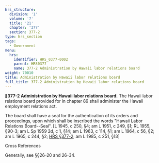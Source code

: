 ```yaml
---
hrs_structure:
  division: '1'
  volume: '7'
  title: '21'
  chapter: '377'
  section: 377-2
type: hrs_section
tags:
  - Government
menu:
  hrs:
    identifier: HRS_0377-0002
    parent: HRS0377
    name: 377-2 Administration by Hawaii labor relations board
weight: 70010
title: Administration by Hawaii labor relations board
full_title: 377-2 Administration by Hawaii labor relations board
---
```

**§377-2 Administration by Hawaii labor relations board.** The Hawaii labor relations board provided for in chapter 89 shall administer the Hawaii employment relations act.

The board shall have a seal for the authentication of its orders and proceedings, upon which shall be inscribed the words "Hawaii Labor Relations Board--Seal". [L 1945, c 250, §4; am L 1951, c 249, §1; RL 1955, §90-3; am L Sp 1959 2d, c 1, §14; am L 1963, c 114, §1; am L 1964, c 56, §2; am L 1965, c 244, §2; [HRS §377-2](/title-21/chapter-377/section-377-2/); am L 1985, c 251, §13]

Cross References

Generally, see §§26-20 and 26-34.